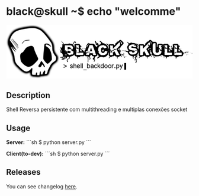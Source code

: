 # black@skull ~$ echo "welcomme"

![BlackSkull](https://github.com/BackFront/black_skull/blob/master/blackskull.png)

## Description

Shell Reversa persistente com multithreading e multiplas conexões socket

## Usage

**Server:**
´´´sh
$ python server.py
´´´

**Client(to-dev):**
´´´sh
$ python server.py
´´´

## Releases

You can see changelog [here](https://github.com/BackFront/black_skull/blob/master/docs/releases.md).
